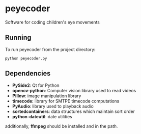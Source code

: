 # peyecoder
Software for coding children's eye movements

Running
--
To run peyecoder from the project directory:

```
python peyecoder.py
```


Dependencies
--
- **PySide2**: Qt for Python
- **opencv-python**: Computer vision library used to read videos   
- **Pillow**: image manipulation library
- **timecode**: library for SMTPE timecode computations
- **PyAudio**: library used to playback audio
- **sortedcontainers**: data structures which maintain sort order
- **python-dateutil**: date utilities

additionally, **ffmpeg** should be installed and in the path. 


